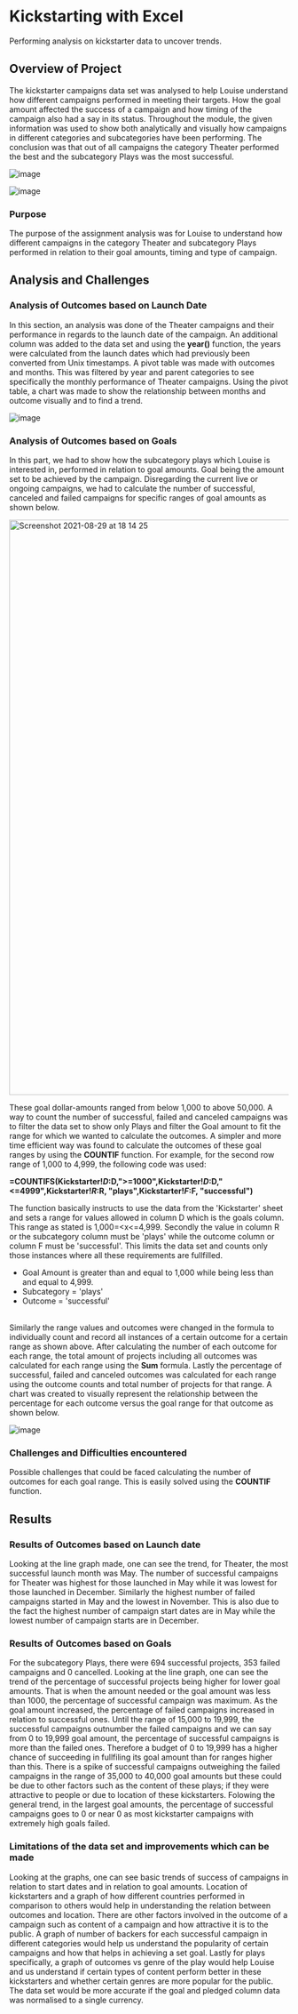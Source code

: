 # Kickstarting with Excel
Performing analysis on kickstarter data to uncover trends.
## Overview of Project
The kickstarter campaigns data set was analysed to help Louise understand how different campaigns performed in meeting their targets. How the goal amount affected the success of a campaign and how timing of the campaign also had a say in its status. Throughout the module, the given information was used to show both analytically and visually how campaigns in different categories and subcategories have been performing. The conclusion was that out of all campaigns the category Theater performed the best and the subcategory Plays was the most successful. 

![image](https://user-images.githubusercontent.com/87828174/131266123-5e45350c-7794-4292-bbf4-40a9a08d6814.png) 

![image](https://user-images.githubusercontent.com/87828174/131266910-bfcff984-2cb3-4c9f-9e90-439ff0e3db9f.png)

### Purpose
The purpose of the assignment analysis was for Louise to understand how different campaigns in the category Theater and subcategory Plays performed in relation to their goal amounts, timing and type of campaign.
## Analysis and Challenges
### Analysis of Outcomes based on Launch Date
In this section, an analysis was done of the Theater campaigns and their performance in regards to the launch date of the campaign. An additional column was added to the data set and using the **year()** function, the years were calculated from the launch dates which had previously been converted from Unix timestamps. A pivot table was made with outcomes and months. This was filtered by year and parent categories to see specifically the monthly performance of Theater campaigns. Using the pivot table, a chart was made to show the relationship between months and outcome visually and to find a trend. 

![image](https://user-images.githubusercontent.com/87828174/131266512-105fb459-023a-4dfb-aa6e-f68a73c1433b.png) 

### Analysis of Outcomes based on Goals
In this part, we had to show how the subcategory plays which Louise is interested in, performed in relation to goal amounts. Goal being the amount set to be achieved by the campaign. Disregarding the current live or ongoing campaigns, we had to calculate the number of successful, canceled and failed campaigns for specific ranges of goal amounts as shown below. 

<img width="1035" alt="Screenshot 2021-08-29 at 18 14 25" src="https://user-images.githubusercontent.com/87828174/131266977-41926ed3-462c-4cc6-bafe-4a617a117785.png"> 

These goal dollar-amounts ranged from below 1,000 to above 50,000. A way to count the number of successful, failed and canceled campaigns was to filter the data set to show only Plays and filter the Goal amount to fit the range for which we wanted to calculate the outcomes. A simpler and more time efficient way was found to calculate the outcomes of these goal ranges by using the **COUNTIF** function. For example, for the second row range of 1,000 to 4,999, the following code was used:
  
**=COUNTIFS(Kickstarter!$D:$D,">=1000",Kickstarter!$D:$D,"<=4999",Kickstarter!$R:$R, "plays",Kickstarter!$F:$F, "successful")**
  
The function basically instructs to use the data from the 'Kickstarter' sheet and sets a range for values allowed in column D which is the goals column. This range as stated is 1,000=<x<=4,999. Secondly the value in column R or the subcategory column must be 'plays' while the outcome column or column F must be 'successful'. This limits the data set and counts only those instances where all these requirements are fullfilled. 
* Goal Amount is greater than and equal to 1,000 while being less than and equal to 4,999.
* Subcategory = 'plays'
* Outcome = 'successful'
  
<BR> Similarly the range values and outcomes were changed in the formula to individually count and record all instances of a certain outcome for a certain range as shown above. After calculating the number of each outcome for each range, the total amount of projects including all outcomes was calculated for each range using the **Sum** formula. Lastly the percentage of successful, failed and canceled outcomes was calculated for each range using the outcome counts and total number of projects for that range. A chart was created to visually represent the relationship between the percentage for each outcome versus the goal range for that outcome as shown below.
  
![image](https://user-images.githubusercontent.com/87828174/131267852-03ead31d-682a-4466-b8ed-0b88543ec554.png)
  
### Challenges and Difficulties encountered
  Possible challenges that could be faced calculating the number of outcomes for each goal range. This is easily solved using the **COUNTIF** function.
  
## Results
### Results of Outcomes based on Launch date
  Looking at the line graph made, one can see the trend, for Theater, the most successful launch month was May. The number of successful campaigns for Theater was highest for those launched in May while it was lowest for those launched in December. Similarly the highest number of failed campaigns started in May and the lowest in November. This is also due to the fact the highest number of campaign start dates are in May while the lowest number of campaign starts are in December.
  
### Results of Outcomes based on Goals
  For the subcategory Plays, there were 694 successful projects, 353 failed campaigns and 0 cancelled. Looking at the line graph, one can see the trend of the percentage of successful projects being higher for lower goal amounts. That is when the amount needed or the goal amount was less than 1000, the percentage of successful campaign was maximum. As the goal amount increased, the percentage of failed campaigns increased in relation to successful ones. Until the range of 15,000 to 19,999, the successful campaigns outnumber the failed campaigns and we can say from 0 to 19,999 goal amount, the percentage of successful campaigns is more than the failed ones. Therefore a budget of 0 to 19,999 has a higher chance of succeeding in fullfiling its goal amount than for ranges higher than this. There is a spike of successful campaigns outweighing the failed campaigns in the range of 35,000 to 40,000 goal amounts but these could be due to other factors such as the content of these plays; if they were attractive to people or due to location of these kickstarters. Folowing the general trend, in the largest goal amounts, the percentage of successful campaigns goes to 0 or near 0 as most kickstarter campaigns with extremely high goals failed.

### Limitations of the data set and improvements which can be made
  Looking at the graphs, one can see basic trends of success of campaigns in relation to start dates and in relation to goal amounts. Location of kickstarters and a graph of how different countries performed in comparison to others would help in understanding the relation between outcomes and location. There are other factors involved in the outcome of a campaign such as content of a campaign and how attractive it is to the public. A graph of number of backers for each successful campaign in different categories would help us understand the popularity of certain campaigns and how that helps in achieving a set goal. Lastly for plays specifically, a graph of outcomes vs genre of the play would help Louise and us understand if certain types of content perform better in these kickstarters and whether certain genres are more popular for the public. The data set would be more accurate if the goal and pledged column data was normalised to a single currency.

 
